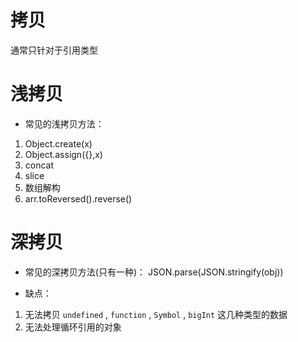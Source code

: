 # 拷贝
通常只针对于引用类型



# 浅拷贝
- 常见的浅拷贝方法：
1. Object.create(x)
2. Object.assign({},x)
3. concat
4. slice
5. 数组解构
6. arr.toReversed().reverse()

# 深拷贝
- 常见的深拷贝方法(只有一种)：
JSON.parse(JSON.stringify(obj))

- 缺点：
1. 无法拷贝 `undefined` , `function` , `Symbol` , `bigInt` 这几种类型的数据
2. 无法处理循环引用的对象
